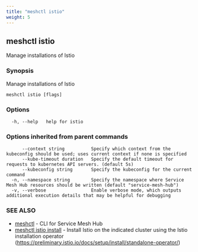 ```yaml
---
title: "meshctl istio"
weight: 5
---
```

## meshctl istio

Manage installations of Istio

### Synopsis

Manage installations of Istio

```
meshctl istio [flags]
```

### Options

```
  -h, --help   help for istio
```

### Options inherited from parent commands

```
      --context string          Specify which context from the kubeconfig should be used; uses current context if none is specified
      --kube-timeout duration   Specify the default timeout for requests to kubernetes API servers. (default 5s)
      --kubeconfig string       Specify the kubeconfig for the current command
  -n, --namespace string        Specify the namespace where Service Mesh Hub resources should be written (default "service-mesh-hub")
  -v, --verbose                 Enable verbose mode, which outputs additional execution details that may be helpful for debugging
```

### SEE ALSO

* [meshctl](../meshctl)	 - CLI for Service Mesh Hub
* [meshctl istio install](../meshctl_istio_install)	 - Install Istio on the indicated cluster using the Istio installation operator (https://preliminary.istio.io/docs/setup/install/standalone-operator/)

